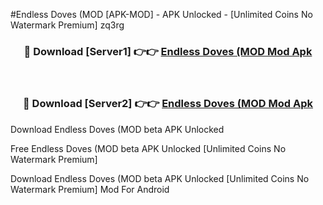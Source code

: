 #Endless Doves (MOD [APK-MOD] - APK Unlocked - [Unlimited Coins No Watermark Premium] zq3rg



<div align="center">

<h3>🔴 Download [Server1] 👉👉 <a href="https://momento.my/?title=Endless_Doves_(MOD">Endless Doves (MOD Mod Apk</a></h3><br>

<h3>🔴 Download [Server2] 👉👉 <a href="https://momento.my/?title=Endless_Doves_(MOD">Endless Doves (MOD Mod Apk</a></h3>
</div>



Download Endless Doves (MOD beta APK Unlocked

Free Endless Doves (MOD beta APK Unlocked [Unlimited Coins No Watermark Premium]

Download Endless Doves (MOD beta APK Unlocked [Unlimited Coins No Watermark Premium] Mod For Android
